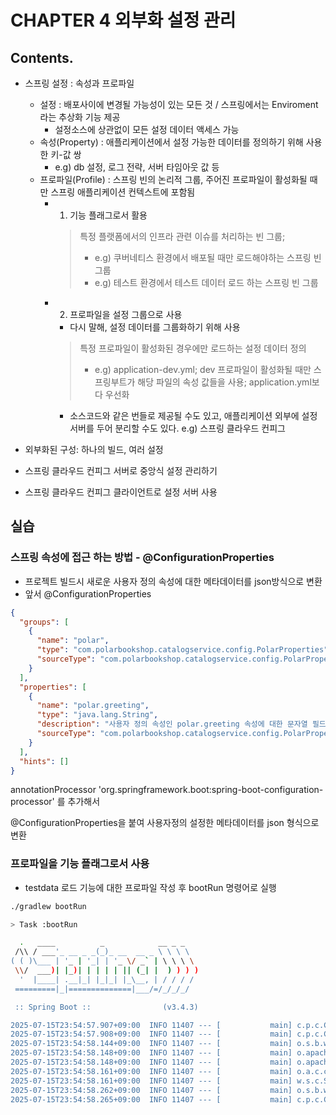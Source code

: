 # CHAPTER 4 외부화 설정 관리

## Contents.
- 스프링 설정 : 속성과 프로파일
  - 설정 : 배포사이에 변경될 가능성이 있는 모든 것 / 스프링에서는 Enviroment라는 추상화 기능 제공
    - 설정소스에 상관없이 모든 설정 데이터 액세스 가능
  - 속성(Property) : 애플리케이션에서 설정 가능한 데이터를 정의하기 위해 사용한 키-값 쌍
    - e.g) db 설정, 로그 전략, 서버 타임아웃 값 등
  - 프로파일(Profile) : 스프링 빈의 논리적 그룹, 주어진 프로파일이 활성화될 때만 스프링 애플리케이션 컨텍스트에 포함됨
    - 1) 기능 플래그로서 활용
      > 특정 플랫폼에서의 인프라 관련 이슈를 처리하는 빈 그룹; 
      > - e.g) 쿠버네티스 환경에서 배포될 때만 로드해야하는 스프링 빈 그룹
      > - e.g) 테스트 환경에서 테스트 데이터 로드 하는 스프링 빈 그룹
    - 2) 프로파일을 설정 그룹으로 사용
      - 다시 말해, 설정 데이터를 그룹화하기 위해 사용
      > 특정 프로파일이 활성화된 경우에만 로드하는 설정 데이터 정의
      > - e.g) application-dev.yml; dev 프로파일이 활성화될 때만 스프링부트가 해당 파일의 속성 값들을 사용; application.yml보다 우선화
      - 소스코드와 같은 번들로 제공될 수도 있고, 애플리케이션 외부에 설정 서버를 두어 분리할 수도 있다. e.g) 스프링 클라우드 컨피그

- 외부화된 구성: 하나의 빌드, 여러 설정
- 스프링 클라우드 컨피그 서버로 중앙식 설정 관리하기
- 스프링 클라우드 컨피그 클라이언트로 설정 서버 사용


## 실습

### 스프링 속성에 접근 하는 방법 - @ConfigurationProperties


- 프로젝트 빌드시 새로운 사용자 정의 속성에 대한 메타데이터를 json방식으로 변환
- 앞서 @ConfigurationProperties
```json
{
  "groups": [
    {
      "name": "polar",
      "type": "com.polarbookshop.catalogservice.config.PolarProperties",
      "sourceType": "com.polarbookshop.catalogservice.config.PolarProperties"
    }
  ],
  "properties": [
    {
      "name": "polar.greeting",
      "type": "java.lang.String",
      "description": "사용자 정의 속성인 polar.greeting 속성에 대한 문자열 필드",
      "sourceType": "com.polarbookshop.catalogservice.config.PolarProperties"
    }
  ],
  "hints": []
}
```

annotationProcessor 'org.springframework.boot:spring-boot-configuration-processor' 를 추가해서

@ConfigurationProperties을 붙여 사용자정의 설정한 메타데이터를 json 형식으로 변환


### 프로파일을 기능 플래그로서 사용
- testdata 로드 기능에 대한 프로파일 작성 후 bootRun 명령어로 실행

```bash
./gradlew bootRun

> Task :bootRun

  .   ____          _            __ _ _
 /\\ / ___'_ __ _ _(_)_ __  __ _ \ \ \ \
( ( )\___ | '_ | '_| | '_ \/ _` | \ \ \ \
 \\/  ___)| |_)| | | | | || (_| |  ) ) ) )
  '  |____| .__|_| |_|_| |_\__, | / / / /
 =========|_|==============|___/=/_/_/_/

 :: Spring Boot ::                (v3.4.3)

2025-07-15T23:54:57.907+09:00  INFO 11407 --- [           main] c.p.c.CatalogServiceApplication          : Starting CatalogServiceApplication using Java 17.0.15 with PID 11407 (/Users/junhochoi/Desktop/Studying Programing/Spring/2024_cloudNativeSpring/cloud-native-spring-in-action/Chapter04/04-begin/catalog-service/build/classes/java/main started by junhochoi in /Users/junhochoi/Desktop/Studying Programing/Spring/2024_cloudNativeSpring/cloud-native-spring-in-action/Chapter04/04-begin/catalog-service)
2025-07-15T23:54:57.908+09:00  INFO 11407 --- [           main] c.p.c.CatalogServiceApplication          : The following 1 profile is active: "testdata"
2025-07-15T23:54:58.144+09:00  INFO 11407 --- [           main] o.s.b.w.embedded.tomcat.TomcatWebServer  : Tomcat initialized with port 9001 (http)
2025-07-15T23:54:58.148+09:00  INFO 11407 --- [           main] o.apache.catalina.core.StandardService   : Starting service [Tomcat]
2025-07-15T23:54:58.148+09:00  INFO 11407 --- [           main] o.apache.catalina.core.StandardEngine    : Starting Servlet engine: [Apache Tomcat/10.1.36]
2025-07-15T23:54:58.161+09:00  INFO 11407 --- [           main] o.a.c.c.C.[Tomcat].[localhost].[/]       : Initializing Spring embedded WebApplicationContext
2025-07-15T23:54:58.161+09:00  INFO 11407 --- [           main] w.s.c.ServletWebServerApplicationContext : Root WebApplicationContext: initialization completed in 241 ms
2025-07-15T23:54:58.262+09:00  INFO 11407 --- [           main] o.s.b.w.embedded.tomcat.TomcatWebServer  : Tomcat started on port 9001 (http) with context path '/'
2025-07-15T23:54:58.265+09:00  INFO 11407 --- [           main] c.p.c.CatalogServiceApplication          : Started CatalogServiceApplication in 0.49 seconds (process running for 0.579)

```